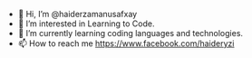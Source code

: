 - 👋 Hi, I’m @haiderzamanusafxay
- 👀 I’m interested in Learning to Code.
- 🌱 I’m currently learning coding languages and technologies.
- 📫 How to reach me https://www.facebook.com/haideryzi

<!---
haiderzamanusafxay/haiderzamanusafxay is a ✨ special ✨ repository because its `README.md` (this file) appears on your GitHub profile.
You can click the Preview link to take a look at your changes.
--->

